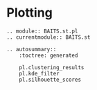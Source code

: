 # Plotting

```{eval-rst}
.. module:: BAITS.st.pl
.. currentmodule:: BAITS.st

.. autosummary::
    :toctree: generated

    pl.clustering_results
    pl.kde_filter
    pl.silhouette_scores
```
